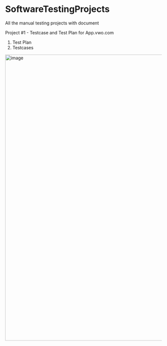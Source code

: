 # SoftwareTestingProjects

All the manual testing projects with document

Project #1 - Testcase and Test Plan for App.vwo.com
1. Test Plan
2. Testcases

<img width="918" alt="image" src="https://github.com/sravanthigolla/SoftwareTestingProjects/assets/174857482/b667cdb6-a6bf-4470-917c-d625b97f5642">
